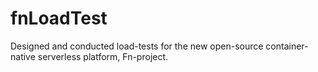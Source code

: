 # fnLoadTest

Designed and conducted load-tests for the new open-source container-native serverless platform, Fn-project.
